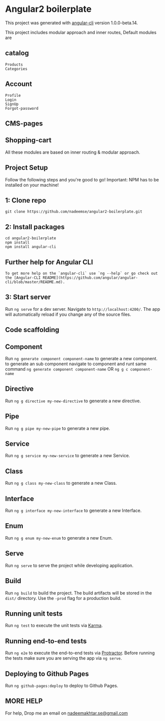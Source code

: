 # Angular2 boilerplate

This project was generated with [angular-cli](https://github.com/angular/angular-cli) version 1.0.0-beta.14.

This project includes modular approach and inner routes, Default modules are  

## catalog
    Products
    Categories 

## Account 
    Profile
    Login
    SignUp
    Forgot-password 

## CMS-pages
## Shopping-cart

All these modules are based on inner routing & modular approach.

## Project Setup


Follow the following steps and you're good to go! Important: NPM has to be installed on your machine!

## 1: Clone repo
    git clone https://github.com/nadeemse/angular2-boilerplate.git
    
## 2: Install packages
    cd angular2-boilerplate
    npm install
    npm install angular-cli
    
## Further help for Angular CLI 
    To get more help on the `angular-cli` use `ng --help` or go check out the [Angular-CLI README](https://github.com/angular/angular-cli/blob/master/README.md).

## 3: Start server
   Run `ng serve` for a dev server. Navigate to `http://localhost:4200/`. The app will automatically reload if you change any of the source files.

    
## Code scaffolding


## Component

Run `ng generate component component-name` to generate a new component. to generate an sub component navigate to component and runt same command `ng generate component component-name` OR `ng g c component-name` 

## Directive

Run `ng g directive my-new-directive` to generate a new directive. 

## Pipe

Run `ng g pipe my-new-pipe` to generate a new pipe. 

## Service

Run `ng g service my-new-service` to generate a new Service. 

## Class

Run `ng g class my-new-class` to generate a new Class. 

## Interface

Run `ng g interface my-new-interface` to generate a new Interface.

## Enum

Run `ng g enum my-new-enum` to generate a new Enum.  

## Serve

Run `ng serve` to serve the project while developing application. 


## Build

Run `ng build` to build the project. The build artifacts will be stored in the `dist/` directory. Use the `-prod` flag for a production build.

## Running unit tests

Run `ng test` to execute the unit tests via [Karma](https://karma-runner.github.io).

## Running end-to-end tests

Run `ng e2e` to execute the end-to-end tests via [Protractor](http://www.protractortest.org/). 
Before running the tests make sure you are serving the app via `ng serve`.

## Deploying to Github Pages

Run `ng github-pages:deploy` to deploy to Github Pages.


## MORE HELP 

For help, Drop me an email on [nadeemakhtar.se@gmail.com](nadeemakhtar.se@gmail.com)